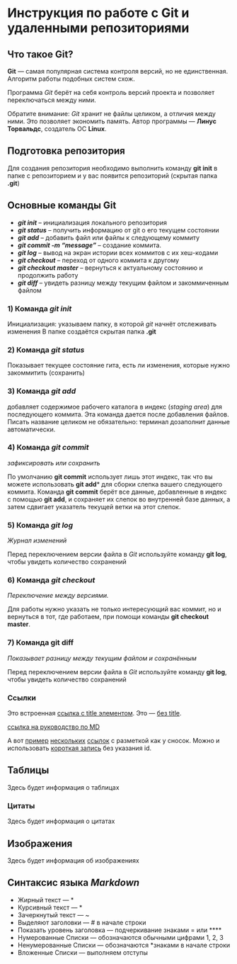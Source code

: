 # Инструкция по работе с Git и удаленными репозиториями 

## Что такое Git? 
**Git** — самая популярная система контроля версий, но не единственная. Алгоритм работы подобных систем схож. 

Программа *Git* берёт на себя контроль версий проекта и позволяет переключаться между ними. 

Обратите внимание: *Git* хранит не файлы целиком, а отличия между ними. Это позволяет экономить память. Автор программы — **Линус Торвальдс**, создатель ОС **Linux**. 

## Подготовка репозитория
Для создания репозитория необходимо выполнить команду **git init** в папке с репозиторием и у вас появится репозиторий (скрытая папка **.git**)

## Основные команды Git

* ***git init*** – инициализация локального репозитория
* ***git status*** – получить информацию от git о его текущем состоянии
* ***git add*** – добавить файл или файлы к следующему коммиту
* ***git commit -m “message”*** – создание коммита.
* ***git log*** – вывод на экран истории всех коммитов с их хеш-кодами
* ***git checkout*** – переход от одного коммита к другому
* ***git checkout master*** – вернуться к актуальному состоянию и продолжить работу
* ***git diff*** – увидеть разницу между текущим файлом и закоммиченным файлом

### 1) Команда *git init*
Инициализация: указываем папку, в которой
*git* начнёт отслеживать изменения
В папке создаётся скрытая папка **.git**

### 2) Команда *git status*
Показывает текущее состояние гита, есть 
ли изменения, которые нужно закоммитить
(сохранить)

### 3) Команда *git add*
добавляет содержимое рабочего каталога 
в индекс (*staging area*) для последующего коммита. Эта команда дается после добавления
файлов. Писать название целиком не обязательно: терминал дозаполнит данные автоматически.

### 4) Команда *git commit*
*зафиксировать или сохранить*

По умолчанию **git commit** использует лишь этот индекс, так что вы можете использовать **git add*** 
для сборки слепка вашего следующего коммита.
Команда **git commit** берёт все данные, добавленные в индекс с помощью **git add**, и сохраняет их
слепок во внутренней базе данных, а затем сдвигает указатель текущей ветки на этот слепок.

### 5) Команда *git log*
*Журнал изменений*

Перед переключением версии файла в *Git*
используйте команду **git log**, чтобы увидеть
количество сохранений

### 6) Команда *git checkout*
*Переключение между версиями.*

Для работы нужно указать не только
интересующий вас коммит, но и вернуться 
в тот, где работаем, при помощи команды 
**git checkout master**.

### 7) Команда git diff
*Показывает разницу между текущим файлом
и сохранённым*

Перед переключением версии файла в *Git*
используйте команду **git log**, чтобы увидеть
количество сохранений

### Ссылки

Это встроенная [ссылка с title элементом](http://example.com/link "Я ссылка"). Это — [без title](http://example.com/link).

[ссылка на руководство по MD](https://paulradzkov.com/2014/markdown_cheatsheet/)

А вот [пример][1] [нескольких][2] [ссылок][id] с разметкой как у сносок. Можно и использовать [короткая запись][] без указания id.

[1]: http://example.com/ "Optional Title Here"
[2]: http://example.com/some
[id]: http://example.com/links (Optional Title Here)
[короткая запись]: http://example.com/short


## Таблицы
Здесь будет информация о таблицах

### Цитаты
Здесь будет информация о цитатах

## Изображения
Здесь будет информация об изображениях

## Синтаксис языка ***Markdown***
* Жирный текст — *
* Курсивный текст — *
* Зачеркнутый текст — ~
* Выделяют заголовки — # в начале строки
* Показать уровень заголовка —
подчеркивание знаками = или ****
* Нумерованные Списки — обозначаются
обычными цифрами 1, 2, 3
* Ненумерованные Списки — обозначаются
*знаками в начале строки
* Вложенные Списки — выполняем отступы
